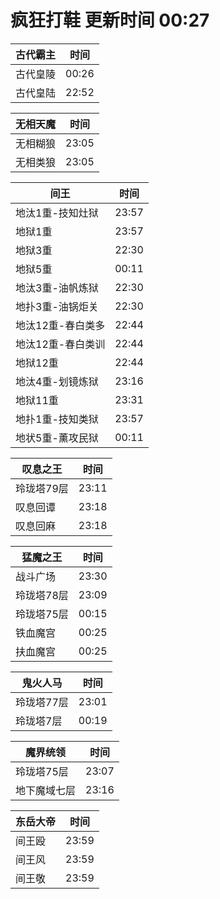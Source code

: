 # 疯狂打鞋 更新时间 00:27

| 古代霸主   | 时间    |
|--------|-------|
| 古代皇陵 | 00:26 |
| 古代皇陆 | 22:52 |

| 无相天魔   | 时间    |
|--------|-------|
| 无相糊狼 | 23:05 |
| 无相类狼 | 23:05 |

| 间王   | 时间    |
|--------|-------|
| 地汰1重-技知灶狱 | 23:57 |
| 地狱1重 | 23:57 |
| 地狱3重 | 22:30 |
| 地狱5重 | 00:11 |
| 地汰3重-油帆炼狱 | 22:30 |
| 地扑3重-油锅炬关 | 22:30 |
| 地汰12重-春白类多 | 22:44 |
| 地汰12重-春白类训 | 22:44 |
| 地狱12重 | 22:44 |
| 地汰4重-划镜炼狱 | 23:16 |
| 地狱11重 | 23:31 |
| 地扑1重-技知类狱 | 23:57 |
| 地状5重-薰攻民狱 | 00:11 |

| 叹息之王   | 时间    |
|--------|-------|
| 玲珑塔79层 | 23:11 |
| 叹息回谭 | 23:18 |
| 叹息回麻 | 23:18 |

| 猛魔之王   | 时间    |
|--------|-------|
| 战斗广场 | 23:30 |
| 玲珑塔78层 | 23:09 |
| 玲珑塔75层 | 00:15 |
| 铁血魔宫 | 00:25 |
| 扶血魔宫 | 00:25 |

| 鬼火人马   | 时间    |
|--------|-------|
| 玲珑塔77层 | 23:01 |
| 玲珑塔7层 | 00:19 |

| 魔界统领   | 时间    |
|--------|-------|
| 玲珑塔75层 | 23:07 |
| 地下魔域七层 | 23:16 |

| 东岳大帝   | 时间    |
|--------|-------|
| 间王殴 | 23:59 |
| 间王风 | 23:59 |
| 间王敬 | 23:59 |